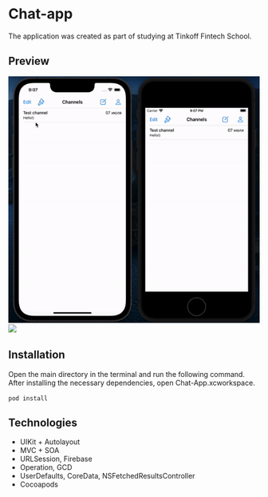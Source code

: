 # Chat-app

The application was created as part of studying at Tinkoff Fintech School.

## Preview

![](Gifs/Chat_App_gif_1.gif)
![](Gifs/Chat_App_gif_2.gif)

## Installation

Open the main directory in the terminal and run the following command.
After installing the necessary dependencies, open Chat-App.xcworkspace.

```
pod install
```
## Technologies

- UIKit + Autolayout
- MVC + SOA
- URLSession, Firebase
- Operation, GCD
- UserDefaults, CoreData, NSFetchedResultsController
- Cocoapods
